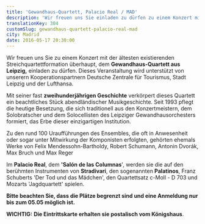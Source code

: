 ```yaml
---
title: 'Gewandhaus-Quartett, Palacio Real / MAD'
description: 'Wir freuen uns Sie einladen zu dürfen zu einem Konzert mit der ältesten existierenden Streichquartettformation überhaupt, dem Gewandhaus-Quartett aus Leipzig.'
translationKey: 304
customSlug: gewandhaus-quartett-palacio-real-mad
city: Madrid
date: 2016-05-17 20:30:00
---
```


Wir freuen uns Sie zu einem Konzert mit der ältesten existierenden Streichquartettformation überhaupt, dem <strong>Gewandhaus-Quartett aus Leipzig,</strong> einladen zu dürfen. Dieses Veranstaltung wird unterstützt von unserern Kooperationspartnern Deutsche Zentrale für Tourismus, Stadt Leipzig und der Lufthansa.

Mit seiner fast <strong>zweihunderjährigen Geschichte</strong> verkörpert dieses Quartett ein beachtliches Stück abendländischer Musikgeschichte. Seit 1993 pflegt die heutige Besetzung, die sich traditionell aus den Konzertmeistern, dem Solobratscher und dem Solocellisten des Leipziger Gewandhausorchesters formiert, das Erbe dieser einzigartigen Institution.

Zu den rund 100 Uraufführungen des Ensembles, die oft in Anwesenheit oder sogar unter Mitwirkung der Komponisten erfolgten, gehörten ehemals Werke von Felix Mendessohn-Bartholdy, Robert Schumann, Antonin Dvorák, Max Bruch und Max Reger

Im <strong>Palacio Real</strong>, dem <strong>'Salón de las Columnas</strong>', werden sie die auf den berühmten Instrumenten von <strong>Stradivari</strong>, den sogenannten <strong>Palatinos</strong>, Franz Schuberts 'Der Tod und das Mädchen', den Quartettsatz c-Moll - D 703 und Mozarts 'Jagdquartett' spielen.

<strong>Bitte beachten Sie, dass die Plätze begrenzt sind und eine Anmeldung nur bis zum 05.05 möglich ist. </strong>

<strong>WICHTIG:</strong> <strong>Die Eintrittskarte erhalten sie postalisch vom Königshaus</strong>.
